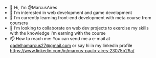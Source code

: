 - 👋 Hi, I’m @MarcusAires
- 👀 I’m interested in web development and game development 
- 🌱 I’m currently learning front-end development with meta course from coursera
- 💞️ I’m looking to collaborate on web dev projects to exercise my skills with the knowledge i'm earning with the course
- 📫 How to reach me: You can send me a e-mail at gadelhamarcus27@gmail.com or say hi in my linkedin profile https://www.linkedin.com/in/marcus-paulo-aires-23075b29a/

<!---
MarcusAires/MarcusAires is a ✨ special ✨ repository because its `README.md` (this file) appears on your GitHub profile.
You can click the Preview link to take a look at your changes.
--->
